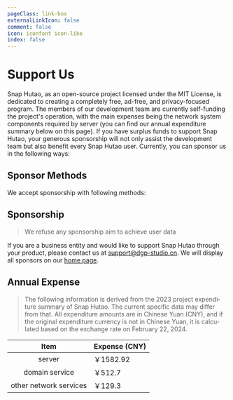 ```yaml
---
pageClass: link-box
externalLinkIcon: false
comment: false
icon: iconfont icon-like
index: false
---
```


# Support Us

Snap Hutao, as an open-source project licensed under the MIT License, is dedicated to creating a completely free, ad-free, and privacy-focused program. The members of our development team are currently self-funding the project's operation, with the main expenses being the network system components required by server (you can find our annual expenditure summary below on this page). If you have surplus funds to support Snap Hutao, your generous sponsorship will not only assist the development team but also benefit every Snap Hutao user. Currently, you can sponsor us in the following ways:

## Sponsor Methods

We accept sponsorship with following methods:

<Sponsor lang="en" />

## Sponsorship

> We refuse any sponsorship aim to achieve user data

If you are a business entity and would like to support Snap Hutao through your product, please contact us at [support@dgp-studio.cn](mailto://support@dgp-studio.cn). We will display all sponsors on our [home page](README.md#sponsorship).

## Annual Expense

> The following information is derived from the 2023 project expenditure summary of Snap Hutao. The current specific data may differ from that.
> All expenditure amounts are in Chinese Yuan (CNY), and if the original expenditure currency is not in Chinese Yuan, it is calculated based on the exchange rate on February 22, 2024.

|          Item          | Expense (CNY) |
| :--------------------: | ------------- |
|         server         | ￥1582.92     |
|     domain service     | ￥512.7       |
| other network services | ￥129.3       |

